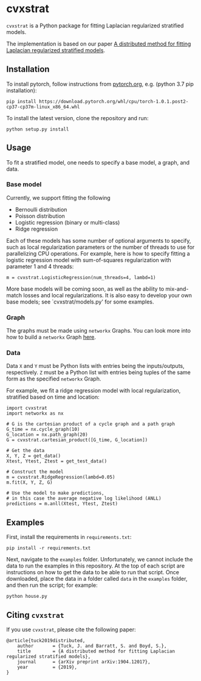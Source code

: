 # cvxstrat

`cvxstrat` is a Python package for fitting Laplacian regularized stratified models.

The implementation is based on our paper
[A distributed method for fitting Laplacian regularized stratified models](http://web.stanford.edu/~boyd/papers/strat_models.html).

## Installation

To install pytorch, follow instructions from [pytorch.org](https://pytorch.org/), e.g. (python 3.7 pip installation):
```
pip install https://download.pytorch.org/whl/cpu/torch-1.0.1.post2-cp37-cp37m-linux_x86_64.whl
```

To install the latest version, clone the repository and run:
```
python setup.py install
```

## Usage

To fit a stratified model, one needs to specify a base model, a graph, and data.

### Base model
Currently, we support fitting the following
* Bernoulli distribution
* Poisson distribution
* Logistic regression (binary or multi-class)
* Ridge regression

Each of these models has some number of optional arguments to specify, such as local regularization
parameters or the number of threads to use for parallelizing CPU operations.
For example, here is how to specify fitting a logistic regression model with sum-of-squares regularization
with parameter 1 and 4 threads:
```
m = cvxstrat.LogisticRegression(num_threads=4, lambd=1)
```

More base models will be coming soon, as well as the ability to mix-and-match losses and local
regularizations. It is also easy to develop your own base models; see `cvxstrat/models.py'
for some examples.

### Graph
The graphs must be made using `networkx` Graphs. You can look more into how to build a `networkx`
Graph [here](https://networkx.github.io/documentation/stable/tutorial.html#).

### Data
Data `X` and `Y` must be Python lists with entries being the inputs/outputs, respectively.
`Z` must be a Python list with entries being tuples of the same form as the specified `networkx`
Graph.

For example, we fit a ridge regression model with local regularization, 
stratified based on time and location:

```
import cvxstrat
import networkx as nx

# G is the cartesian product of a cycle graph and a path graph
G_time = nx.cycle_graph(10)
G_location = nx.path_graph(20)
G = cvxstrat.cartesian_product([G_time, G_location])

# Get the data
X, Y, Z = get_data()
Xtest, Ytest, Ztest = get_test_data()

# Construct the model
m = cvxstrat.RidgeRegression(lambd=0.05)
m.fit(X, Y, Z, G)

# Use the model to make predictions, 
# in this case the average negative log likelihood (ANLL)
predictions = m.anll(Xtest, Ytest, Ztest)
```

## Examples

First, install the requirements in `requirements.txt`:
```
pip install -r requirements.txt
```

Next, navigate to the `examples` folder.
Unfortunately, we cannot include the data to run the examples in this repository.
At the top of each script are instructions on how to get the data to be able to run that script.
Once downloaded, place the data in a folder called `data` in the `examples` folder,
and then run the script; for example:
```
python house.py
```

## Citing `cvxstrat`

If you use `cvxstrat`, please cite the following paper:

```
@article{tuck2019distributed,
    author       = {Tuck, J. and Barratt, S. and Boyd, S.},
    title        = {A distributed method for fitting Laplacian regularized stratified models},
    journal      = {arXiv preprint arXiv:1904.12017},
    year         = {2019},
}

```
